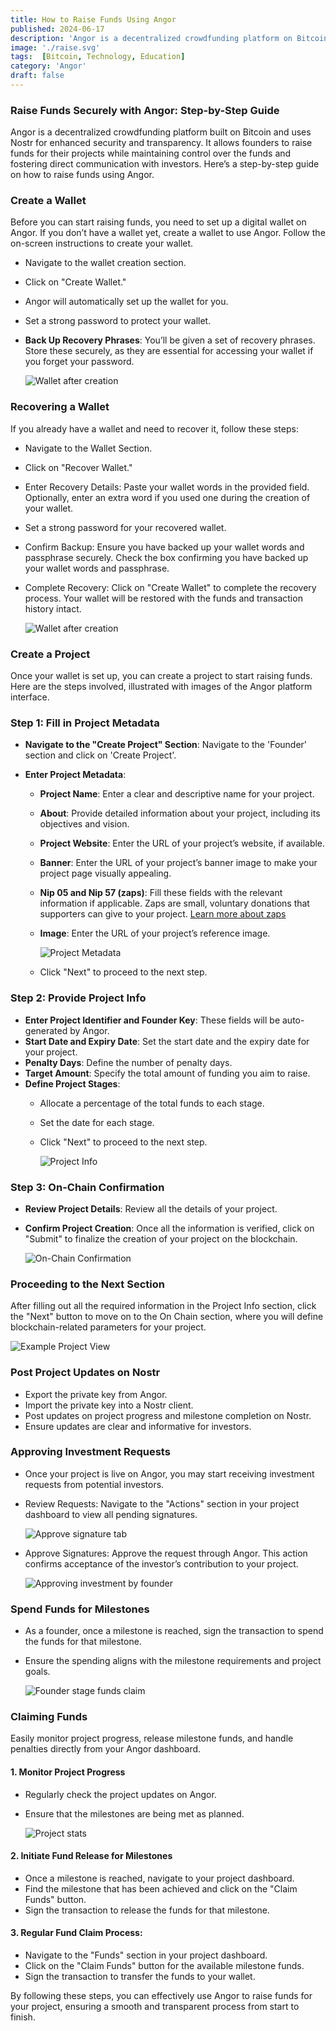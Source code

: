 ```yaml
---
title: How to Raise Funds Using Angor
published: 2024-06-17
description: 'Angor is a decentralized crowdfunding platform on Bitcoin, offering secure fund management and direct investor engagement for transparent project funding.'
image: './raise.svg'
tags:  [Bitcoin, Technology, Education]
category: 'Angor'
draft: false 
---
```

### Raise Funds Securely with Angor:  Step-by-Step Guide

Angor is a decentralized crowdfunding platform built on Bitcoin and uses Nostr for enhanced security and transparency. It allows founders to raise funds for their projects while maintaining control over the funds and fostering direct communication with investors. Here’s a step-by-step guide on how to raise funds using Angor.

### Create a Wallet

Before you can start raising funds, you need to set up a digital wallet on Angor. If you don’t have a wallet yet, create a wallet to use Angor. Follow the on-screen instructions to create your wallet.

- Navigate to the wallet creation section.
- Click on "Create Wallet."
- Angor will automatically set up the wallet for you.
- Set a strong password to protect your wallet.

- **Back Up Recovery Phrases**: You’ll be given a set of recovery phrases. Store these securely, as they are essential for accessing your wallet if you forget your password.

  ![Wallet after creation](./assets/wallet-intro.svg)

### Recovering a Wallet

If you already have a wallet and need to recover it, follow these steps:

- Navigate to the Wallet Section.
- Click on "Recover Wallet."
- Enter Recovery Details: Paste your wallet words in the provided field.
  Optionally, enter an extra word if you used one during the creation of your wallet.
- Set a strong password for your recovered wallet.
- Confirm Backup: Ensure you have backed up your wallet words and passphrase securely.
  Check the box confirming you have backed up your wallet words and passphrase.
- Complete Recovery:
  Click on "Create Wallet" to complete the recovery process. Your wallet will be restored with the funds and transaction history intact.

  ![Wallet after creation](./assets/wallet-after-creation.svg)

### Create a Project

Once your wallet is set up, you can create a project to start raising funds. Here are the steps involved, illustrated with images of the Angor platform interface.

### Step 1: Fill in Project Metadata

- **Navigate to the "Create Project" Section**: Navigate to the 'Founder' section and click on 'Create Project'.

- **Enter Project Metadata**:
  - **Project Name**: Enter a clear and descriptive name for your project.
  - **About**: Provide detailed information about your project, including its objectives and vision.
  - **Project Website**: Enter the URL of your project’s website, if available.
  - **Banner**: Enter the URL of your project’s banner image to make your project page visually appealing.
  - **Nip 05 and Nip 57 (zaps)**: Fill these fields with the relevant information if applicable. Zaps are small, voluntary donations that supporters can give to your project. [Learn more about zaps](https://bitcoiner.guide/zap/)
  - **Image**: Enter the URL of your project’s reference image.

    ![Project Metadata](./assets/project-metadata.svg)

  - Click "Next" to proceed to the next step.

### Step 2: Provide Project Info

- **Enter Project Identifier and Founder Key**: These fields will be auto-generated by Angor.
- **Start Date and Expiry Date**: Set the start date and the expiry date for your project.
- **Penalty Days**: Define the number of penalty days.
- **Target Amount**: Specify the total amount of funding you aim to raise.
- **Define Project Stages**:
  - Allocate a percentage of the total funds to each stage.
  - Set the date for each stage.
  - Click "Next" to proceed to the next step.

    ![Project Info](./assets/project-info.svg)

### Step 3: On-Chain Confirmation

- **Review Project Details**: Review all the details of your project.
- **Confirm Project Creation**: Once all the information is verified, click on "Submit" to finalize the creation of your project on the blockchain.

    ![On-Chain Confirmation](./assets/on-chain.svg)


### Proceeding to the Next Section
After filling out all the required information in the Project Info section, click the "Next" button to move on to the On Chain section, where you will define blockchain-related parameters for your project.

![Example Project View](./assets/view-project.svg)

### Post Project Updates on Nostr

- Export the private key from Angor.
- Import the private key into a Nostr client.
- Post updates on project progress and milestone completion on Nostr.
- Ensure updates are clear and informative for investors.

### Approving Investment Requests
- Once your project is live on Angor, you may start receiving investment requests from potential investors.
- Review Requests: Navigate to the "Actions" section in your project dashboard to view all pending signatures.

  ![Approve signature tab](./assets/approve-signature-tab.svg)

- Approve Signatures: Approve the request through Angor. This action confirms acceptance of the investor’s contribution to your project.

  ![Approving investment by founder](./assets/approving-investment.svg)

### Spend Funds for Milestones

- As a founder, once a milestone is reached, sign the transaction to spend the funds for that milestone.
- Ensure the spending aligns with the milestone requirements and project goals.

  ![Founder stage funds claim](./assets/founder-stage-claim.svg)

### Claiming Funds 
Easily monitor project progress, release milestone funds, and handle penalties directly from your Angor dashboard.

#### 1. Monitor Project Progress

- Regularly check the project updates on Angor.
- Ensure that the milestones are being met as planned.

  ![Project stats](./assets/project-stats.svg)

#### 2. Initiate Fund Release for Milestones

- Once a milestone is reached, navigate to your project dashboard.
- Find the milestone that has been achieved and click on the "Claim Funds" button.
- Sign the transaction to release the funds for that milestone.

#### 3. Regular Fund Claim Process:

- Navigate to the "Funds" section in your project dashboard.
- Click on the "Claim Funds" button for the available milestone funds.
- Sign the transaction to transfer the funds to your wallet.

By following these steps, you can effectively use Angor to raise funds for your project, ensuring a smooth and transparent process from start to finish.